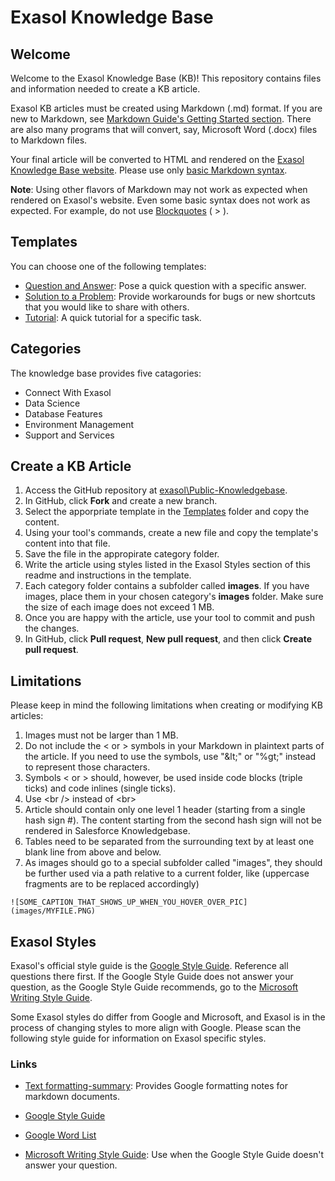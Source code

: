 # Exasol Knowledge Base

## Welcome
Welcome to the Exasol Knowledge Base (KB)! This repository contains files and information needed to create a KB article.

Exasol KB articles must be created using Markdown (.md) format. If you are new to Markdown, see [Markdown Guide's Getting Started section](https://www.markdownguide.org/getting-started/). There are also many programs that will convert, say, Microsoft Word (.docx) files to Markdown files.

Your final article will be converted to HTML and rendered on the [Exasol Knowledge Base website](https://exasol.my.site.com). Please use only [basic Markdown syntax](https://www.markdownguide.org/basic-syntax/). 

__Note__: Using other flavors of Markdown may not work as expected when rendered on Exasol's website. Even some basic syntax does not work as expected. For example, do not use [Blockquotes](https://www.markdownguide.org/basic-syntax/#blockquotes-1) ( \> ).

## Templates
You can choose one of the following templates:
- [Question and Answer](Templates/QuestionAndAnswer.md): Pose a quick question with a specific answer.
- [Solution to a Problem](Templates/SolutionToAProblem.md): Provide workarounds for bugs or new shortcuts that you would like to share with others.
- [Tutorial](Templates/Tutorial.md): A quick tutorial for a specific task.

## Categories
The knowledge base provides five catagories:
- Connect With Exasol
- Data Science
- Database Features
- Environment Management
- Support and Services

## Create a KB Article
1. Access the GitHub repository at [exasol\Public-Knowledgebase](https://github.com/exasol/Public-Knowledgebase).
1. In GitHub, click __Fork__ and create a new branch.
1. Select the apporpriate template in the [Templates](/Templates) folder and copy the content.
1. Using your tool's commands, create a new file and copy the template's content into that file.  
1. Save the file in the appropirate category folder.
1. Write the article using styles listed in the Exasol Styles section of this readme and instructions in the template.
1. Each category folder contains a subfolder called __images__. If you have images, place them in your chosen category's __images__ folder. Make sure the size of each image does not exceed 1 MB.
1. Once you are happy with the article, use your tool to commit and push the changes.
1. In GitHub, click __Pull request__, __New pull request__, and then click __Create pull request__.

## Limitations
Please keep in mind the following limitations when creating or modifying KB articles:
1. Images must not be larger than 1 MB.
1. Do not include the < or > symbols in your Markdown in plaintext parts of the article. If you need to use the symbols, use "\&lt;" or "\%gt;" instead to represent those characters.
1. Symbols < or > should, however, be used inside code blocks (triple ticks) and code inlines (single ticks).
1. Use \<br /> instead of \<br>
1. Article should contain only one level 1 header (starting from a single hash sign #). The content starting from the second hash sign will not be rendered in Salesforce Knowledgebase.
1. Tables need to be separated from the surrounding text by at least one blank line from above and below.
1. As images should go to a special subfolder called "images", they should be further used via a path relative to a current folder, like (uppercase fragments are to be replaced accordingly)
```
![SOME_CAPTION_THAT_SHOWS_UP_WHEN_YOU_HOVER_OVER_PIC](images/MYFILE.PNG)
```

## Exasol Styles

Exasol's official style guide is the [Google Style Guide](https://developers.google.com/style). Reference all questions there first. If the Google Style Guide does not answer your question, as the Google Style Guide recommends, go to the [Microsoft Writing Style Guide](https://docs.microsoft.com/en-us/style-guide/welcome/).

Some Exasol styles do differ from Google and Microsoft, and Exasol is in the process of changing styles to more align with Google. Please scan the following style guide for information on Exasol specific styles.

### Links
- [Text formatting-summary](https://developers.google.com/style/text-formatting): Provides Google formatting notes for markdown documents.

- [Google Style Guide](https://developers.google.com/style)
- [Google Word List](https://developers.google.com/style/word-list)
- [Microsoft Writing Style Guide](https://docs.microsoft.com/en-us/style-guide/welcome/): Use when the Google Style Guide doesn't answer your question.
